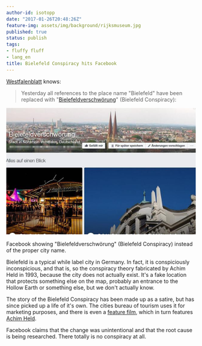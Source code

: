 ```yaml
---
author-id: isotopp
date: "2017-01-26T20:48:26Z"
feature-img: assets/img/background/rijksmuseum.jpg
published: true
status: publish
tags:
- fluffy fluff
- lang_en
title: Bielefeld Conspiracy hits Facebook
---
```


[Westfalenblatt](http://m.westfalen-blatt.de/OWL/Lokales/Bielefeld/Bielefeld/2674777-Ortsangabe-bei-Facebook-stimmt-wieder-Bielefeldverschwoerung-verschwunden)
knows:

> Yesterday all references to the place name "Bielefeld" have been replaced
> with
> "[Bielefeldverschwörung](https://en.wikipedia.org/wiki/Bielefeld_Conspiracy)"
> (Bielefeld Conspiracy): 

![](/uploads/2017/01/Ortsangabe-bei-Facebook-stimmt-wieder-Bielefeldverschwoerung-verschwunden_image_630_420f.jpg)

Facebook showing "Bielefeldverschwörung" (Bielefeld Conspiracy) instead of
the proper city name.

Bielefeld is a typical while label city in Germany. In fact, it is
conspiciously inconspicious, and that is, so the conspiracy theory
fabricated by Achim Held in 1993, because the city does not actually exist.
It's a fake location that protects something else on the map, probably an
entrance to the Hollow Earth or something else, but we don't actually know.

The story of the Bielefeld Conspiracy has been made up as a satire, but has
since picked up a life of it's own. The cities bureau of tourism uses it for
marketing purposes, and there is even a 
[feature film](http://www.imdb.com/title/tt1381403/), which in turn features 
[Achim Held](http://www.imdb.com/name/nm3418908/). 

Facebook claims that the change was unintentional and that the root cause is
being researched. There totally is no conspiracy at all.
